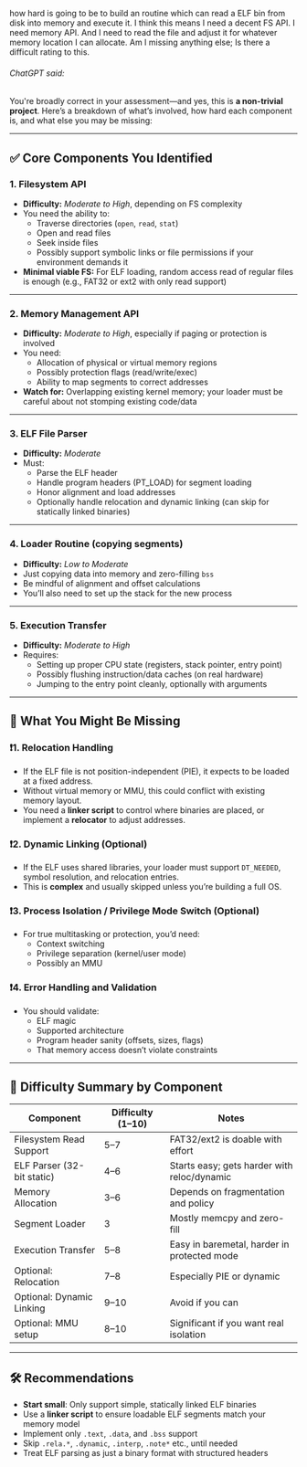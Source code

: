 how hard is going to be to build an routine which can read a ELF bin from disk into memory and execute it.  I think this means I need a decent FS API.  I need memory API. And I need to read the file and adjust it for whatever memory location I can allocate.  Am I missing anything else; Is there a difficult rating to this.



###### ChatGPT said:

You're broadly correct in your assessment—and yes, this is **a non-trivial project**. Here’s a breakdown of what’s involved, how hard each component is, and what else you may be missing:

------

## ✅ **Core Components You Identified**

### 1. **Filesystem API**

- **Difficulty:** *Moderate to High*, depending on FS complexity
- You need the ability to:
  - Traverse directories (`open`, `read`, `stat`)
  - Open and read files
  - Seek inside files
  - Possibly support symbolic links or file permissions if your environment demands it
- **Minimal viable FS:** For ELF loading, random access read of regular files is enough (e.g., FAT32 or ext2 with only read support)

------

### 2. **Memory Management API**

- **Difficulty:** *Moderate to High*, especially if paging or protection is involved
- You need:
  - Allocation of physical or virtual memory regions
  - Possibly protection flags (read/write/exec)
  - Ability to map segments to correct addresses
- **Watch for:** Overlapping existing kernel memory; your loader must be careful about not stomping existing code/data

------

### 3. **ELF File Parser**

- **Difficulty:** *Moderate*
- Must:
  - Parse the ELF header
  - Handle program headers (PT_LOAD) for segment loading
  - Honor alignment and load addresses
  - Optionally handle relocation and dynamic linking (can skip for statically linked binaries)

------

### 4. **Loader Routine (copying segments)**

- **Difficulty:** *Low to Moderate*
- Just copying data into memory and zero-filling `bss`
- Be mindful of alignment and offset calculations
- You’ll also need to set up the stack for the new process

------

### 5. **Execution Transfer**

- **Difficulty:** *Moderate to High*
- Requires:
  - Setting up proper CPU state (registers, stack pointer, entry point)
  - Possibly flushing instruction/data caches (on real hardware)
  - Jumping to the entry point cleanly, optionally with arguments

------

## 🧠 **What You Might Be Missing**

### ❗️1. **Relocation Handling**

- If the ELF file is not position-independent (PIE), it expects to be loaded at a fixed address.
- Without virtual memory or MMU, this could conflict with existing memory layout.
- You need a **linker script** to control where binaries are placed, or implement a **relocator** to adjust addresses.

### ❗️2. **Dynamic Linking (Optional)**

- If the ELF uses shared libraries, your loader must support `DT_NEEDED`, symbol resolution, and relocation entries.
- This is **complex** and usually skipped unless you’re building a full OS.

### ❗️3. **Process Isolation / Privilege Mode Switch (Optional)**

- For true multitasking or protection, you’d need:
  - Context switching
  - Privilege separation (kernel/user mode)
  - Possibly an MMU

### ❗️4. **Error Handling and Validation**

- You should validate:
  - ELF magic
  - Supported architecture
  - Program header sanity (offsets, sizes, flags)
  - That memory access doesn’t violate constraints

------

## 🎯 Difficulty Summary by Component

| Component                  | Difficulty (1–10) | Notes                                       |
| -------------------------- | ----------------- | ------------------------------------------- |
| Filesystem Read Support    | 5–7               | FAT32/ext2 is doable with effort            |
| ELF Parser (32-bit static) | 4–6               | Starts easy; gets harder with reloc/dynamic |
| Memory Allocation          | 3–6               | Depends on fragmentation and policy         |
| Segment Loader             | 3                 | Mostly memcpy and zero-fill                 |
| Execution Transfer         | 5–8               | Easy in baremetal, harder in protected mode |
| Optional: Relocation       | 7–8               | Especially PIE or dynamic                   |
| Optional: Dynamic Linking  | 9–10              | Avoid if you can                            |
| Optional: MMU setup        | 8–10              | Significant if you want real isolation      |



------

## 🛠 Recommendations

- **Start small**: Only support simple, statically linked ELF binaries
- Use a **linker script** to ensure loadable ELF segments match your memory model
- Implement only `.text`, `.data`, and `.bss` support
- Skip `.rela.*`, `.dynamic`, `.interp`, `.note*` etc., until needed
- Treat ELF parsing as just a binary format with structured headers